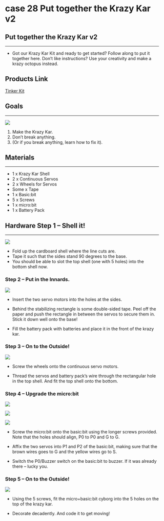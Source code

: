 # case 28 Put together the Krazy Kar v2

## Put together the Krazy Kar v2
---
- Got our Krazy Kar Kit and ready to get started? Follow along to put it together here.
Don’t like instructions? Use your creativity and make a krazy octopus instead.


## Products Link

[Tinker Kit](https://www.elecfreaks.com/micro-bit-tinker-kit.html)

## Goals
---

![](./images/m79il8J.png)


 1. Make the Krazy Kar.
 2. Don’t break anything.
 3. (Or if you break anything, learn how to fix it).



## Materials
---
- 1 x Krazy Kar Shell
- 2 x Continuous Servos
- 2 x Wheels for Servos
- Some x Tape
- 1 x Basic:bit
- 5 x Screws
- 1 x micro:bit
- 1 x Battery Pack

## Hardware Step 1 – Shell it!
---

![](./images/Dm0im8u.png)

- Fold up the cardboard shell where the line cuts are.
- Tape it such that the sides stand 90 degrees to the base.
- You should be able to slot the top shell (one with 5 holes) into the bottom shell now.

### Step 2 – Put in the Innards.


![](./images/QFPRafF.png)

- Insert the two servo motors into the holes at the sides.

- Behind the stabilizing rectangle is some double-sided tape. Peel off the paper and push the rectangle in between the servos to secure them in. Stick it down well onto the base!

- Fill the battery pack with batteries and place it in the front of the krazy kar.


### Step 3 – On to the Outside!


![](./images/jcbfc8r.png)

- Screw the wheels onto the continuous servo motors.

- Thread the servos and battery pack’s wire through the rectangular hole in the top shell. And fit the top shell onto the bottom.


### Step 4 – Upgrade the micro:bit


![](./images/FCBt2rx.png)

![](./images/QQX9HFg.png)

![](./images/rnX6e5B.png)


- Screw the micro:bit onto the basic:bit using the longer screws provided. Note that the holes should align, P0 to P0 and G to G.

- Affix the two servos into P1 and P2 of the basic:bit, making sure that the brown wires goes to G and the yellow wires go to S.

- Switch the P0/Buzzer switch on the basic:bit to buzzer. If it was already there – lucky you.



### Step 5 – On to the Outside!


![](./images/36e1m2j.jpg)

- Using the 5 screws, fit the micro+basic:bit cyborg into the 5 holes on the top of the krazy kar.

- Decorate decadently. And code it to get moving!
